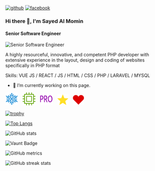 [<img src='https://cdn.jsdelivr.net/npm/simple-icons@3.0.1/icons/github.svg' alt='github' height='40'>](https://github.com/akashjoarde18)  [<img src='https://cdn.jsdelivr.net/npm/simple-icons@3.0.1/icons/facebook.svg' alt='facebook' height='40'>](https://www.facebook.com/https://www.facebook.com/sayed.momin)  
### Hi there 👋, I'm Sayed Al Momin
#### Senior Software Engineer
![Senior Software Engineer](https://avatars.githubusercontent.com/u/43738349?v=4&size=64)

A highly resourceful, innovative, and competent PHP developer with extensive experience in the layout, design and coding of websites specifically in PHP format

Skills: VUE JS / REACT / JS / HTML / CSS / PHP / LARAVEL / MYSQL

- 🔭 I’m currently working on this page. 

<a href='https://archiveprogram.github.com/'><img src='https://raw.githubusercontent.com/acervenky/animated-github-badges/master/assets/acbadge.gif' width='40' height='40'></a> <a href='https://docs.github.com/en/developers'><img src='https://raw.githubusercontent.com/acervenky/animated-github-badges/master/assets/devbadge.gif' width='40' height='40'></a> <a href='https://github.com/pricing'><img src='https://raw.githubusercontent.com/acervenky/animated-github-badges/master/assets/pro.gif' width='40' height='40'></a> <a href='https://stars.github.com/'><img src='https://raw.githubusercontent.com/acervenky/animated-github-badges/master/assets/starbadge.gif' width='35' height='35'></a> <a href='https://docs.github.com/en/github/supporting-the-open-source-community-with-github-sponsors'><img src='https://raw.githubusercontent.com/acervenky/animated-github-badges/master/assets/sponsorbadge.gif' width='35' height='35'></a> 

[![trophy](https://github-profile-trophy.vercel.app/?username=akashjoarde18)](https://github.com/ryo-ma/github-profile-trophy)

[![Top Langs](https://github-readme-stats.vercel.app/api/top-langs/?username=akashjoarde18)](https://github.com/anuraghazra/github-readme-stats)

![GitHub stats](https://github-readme-stats.vercel.app/api?username=akashjoarde18&show_icons=true&count_private=true)  

![Vaunt Badge](https://api.vaunt.dev/v1/github/entities/akashjoarde18/contributions?format=svg&private=true)  

![GitHub metrics](https://metrics.lecoq.io/akashjoarde18)  

![GitHub streak stats](https://streak-stats.demolab.com/?user=akashjoarde18)  

